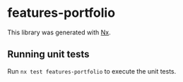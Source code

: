 # features-portfolio

This library was generated with [Nx](https://nx.dev).

## Running unit tests

Run `nx test features-portfolio` to execute the unit tests.
